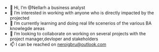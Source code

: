 - 👋 Hi, I’m @Nellarh a business analyst
- 👀 I’m interested in working with anyone who is directly impacted by the projected
- 🌱 I’m currently learning and doing real life scenerios of the various BA knowlegde areas
- 💞️ I’m looking to collaborate on working on several projects with the project manager,devloper and stakeholders
- 📫 I can be reached on neroigbru@outlook.com
